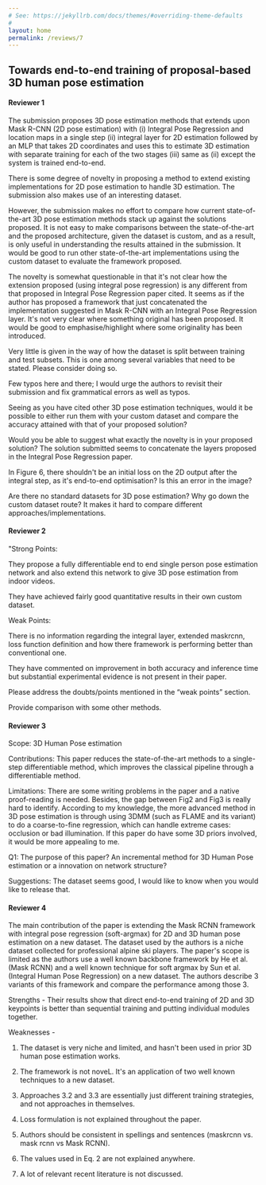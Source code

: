```yaml
---
# See: https://jekyllrb.com/docs/themes/#overriding-theme-defaults
#
layout: home
permalink: /reviews/7
---
```


## Towards end-to-end training of proposal-based 3D human pose estimation

#### Reviewer 1
The submission proposes 3D pose estimation methods that extends upon Mask R-CNN (2D pose estimation) with (i) Integral Pose Regression and location maps in a single step (ii)  integral layer for 2D estimation followed by an MLP that takes 2D coordinates and uses this to estimate 3D estimation with separate training for each of the two stages (iii) same as (ii) except the system is trained end-to-end.

There is some degree of novelty in proposing a method to extend existing implementations for 2D pose estimation to handle 3D estimation. The submission also makes use of an interesting dataset.

However, the submission makes no effort to compare how current state-of-the-art 3D pose estimation methods stack up against the solutions proposed. It is not easy to make comparisons between the state-of-the-art and the proposed architecture, given the dataset is custom, and as a result, is only useful in understanding the results attained in the submission. It would be good to run other state-of-the-art implementations using the custom dataset to evaluate the framework proposed.

The novelty is somewhat questionable in that it's not clear how the extension proposed (using integral pose regression) is any different from that proposed in Integral Pose Regression paper cited. It seems as if the author has proposed a framework that just concatenated the implementation suggested in Mask R-CNN with an Integral Pose Regression layer. It's not very clear where something original has been proposed. It would be good to emphasise/highlight where some originality has been introduced.

Very little is given in the way of how the dataset is split between training and test subsets. This is one among several variables that need to be stated.  Please consider doing so.

Few typos here and there; I would urge the authors to revisit their submission and fix grammatical errors as well as typos.

Seeing as you have cited other 3D pose estimation techniques, would it be possible to either run them with your custom dataset and compare the accuracy attained with that of your proposed solution?

Would you be able to suggest what exactly the novelty is in your proposed solution? The solution submitted seems to concatenate the layers proposed in the Integral Pose Regression paper.

In  Figure 6, there shouldn't be an initial loss on the 2D output after the integral step, as it's end-to-end optimisation? Is this an error in the image?

Are there no standard datasets for 3D pose estimation? Why go down the custom dataset route? It makes it hard to compare different approaches/implementations.

#### Reviewer 2
"Strong Points:

They propose a fully differentiable end to end single person pose estimation network and also extend this network to give 3D pose estimation from indoor videos.

They have achieved fairly good quantitative results in their own custom dataset.

Weak Points:

There is no information regarding the integral layer, extended maskrcnn, loss function definition and how there framework is performing better than conventional one.

They have commented on  improvement in both accuracy and inference time  but substantial experimental evidence is not present in their paper.

Please address the doubts/points mentioned in the “weak points” section.

Provide comparison with some other methods.

#### Reviewer 3
Scope: 3D Human Pose estimation

Contributions: This paper reduces the state-of-the-art methods to a single-step differentiable method, which improves the classical pipeline through a differentiable method. 

Limitations: There are some writing problems in the paper and a native proof-reading is needed. Besides, the gap between Fig2 and Fig3 is really hard to identify. According to my knowledge, the more advanced method in 3D pose estimation is through using 3DMM (such as FLAME and its variant) to do a coarse-to-fine regression, which can handle extreme cases: occlusion or bad illumination. If this paper do have some 3D priors involved, it would be more appealing to me. 

Q1: The purpose of this paper? An incremental method for 3D Human Pose estimation or a innovation on network structure?

Suggestions: The dataset seems good, I would like to know when you would like to release that. 

#### Reviewer 4
The main contribution of the paper is extending the Mask RCNN framework with
integral pose regression (soft-argmax) for 2D and 3D human pose estimation on a new dataset. The dataset used by the authors is a niche dataset collected for professional alpine ski players. The paper's scope is limited as the authors use a well known backbone framework by He et al. (Mask RCNN) and a well known technique for soft argmax by Sun et al. (Integral Human Pose Regression) on a new dataset. The authors describe 3 variants of this framework and compare the performance among those 3.

Strengths - 
Their results show that direct end-to-end training of 2D and 3D keypoints is better than sequential training and putting individual modules together.

Weaknesses -
1. The dataset is very niche and limited, and hasn't been used in prior 3D human pose estimation works.
2. The framework is not noveL. It's an application of two well known techniques to a new dataset.
3. Approaches 3.2 and 3.3 are essentially just different training strategies, and not approaches in themselves.
4. Loss formulation is not explained throughout the paper.

1. Authors should be consistent in spellings and sentences (maskrcnn vs. mask rcnn vs Mask RCNN).
2. The values used in Eq. 2 are not explained anywhere.
3. A lot of relevant recent literature is not discussed.